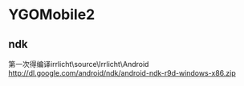 # YGOMobile2
ndk
---------------------
第一次得编译irrlicht\source\Irrlicht\Android
http://dl.google.com/android/ndk/android-ndk-r9d-windows-x86.zip
